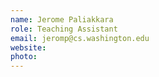 ```yaml
---
name: Jerome Paliakkara
role: Teaching Assistant
email: jeromp@cs.washington.edu
website: 
photo: 
---
```

